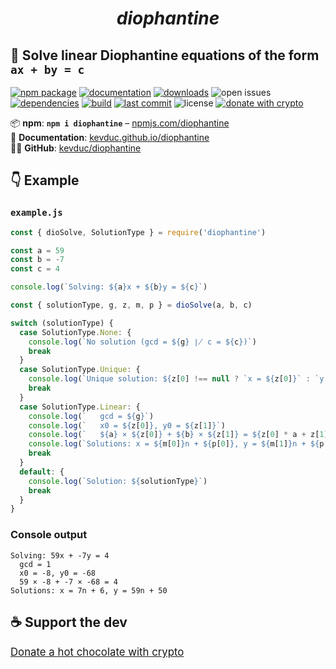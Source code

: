 
<h1 align="center">
  <i>diophantine</i>
</h1>

## 🧮 Solve linear Diophantine equations of the form  `ax + by = c`

[![npm package](https://img.shields.io/npm/v/diophantine)](https://www.npmjs.com/package/diophantine)
[![documentation](https://img.shields.io/github/v/release/kevduc/diophantine?label=documentation)](https://kevduc.github.io/diophantine)
[![downloads](https://img.shields.io/npm/dt/diophantine?label=downloads)](https://www.npmjs.com/package/diophantine)
![open issues](https://img.shields.io/github/issues-raw/kevduc/diophantine)
[![dependencies](https://david-dm.org/kevduc/diophantine.svg)](https://david-dm.org/kevduc/diophantine)
[![build](https://img.shields.io/github/workflow/status/kevduc/diophantine/npm-publish)](https://github.com/kevduc/diophantine/actions/workflows/npm-publish.yml)
[![last commit](https://img.shields.io/github/last-commit/kevduc/diophantine)](https://github.com/kevduc/diophantine/commits/main)
![license](https://img.shields.io/github/license/kevduc/diophantine)
[![donate with crypto](https://img.shields.io/static/v1?logo=&label=donate&message=with%20crypto&color=blueviolet)](https://commerce.coinbase.com/checkout/97a05cdf-7d82-4f9a-9a24-fbbc65ac5a4d)

<!-- [![package health](https://snyk.io/advisor/npm-package/diophantine/badge.svg)](https://snyk.io/advisor/npm-package/diophantine) -->

📦 **npm**: **`npm i diophantine`** – [npmjs.com/diophantine](https://www.npmjs.com/package/diophantine)  
📘 **Documentation**: [kevduc.github.io/diophantine](https://kevduc.github.io/diophantine/)  
🐱‍💻 **GitHub**: [kevduc/diophantine](https://github.com/kevduc/diophantine)

## 👇 Example

### `example.js`

```js
const { dioSolve, SolutionType } = require('diophantine')

const a = 59
const b = -7
const c = 4

console.log(`Solving: ${a}x + ${b}y = ${c}`)

const { solutionType, g, z, m, p } = dioSolve(a, b, c)

switch (solutionType) {
  case SolutionType.None: {
    console.log(`No solution (gcd = ${g} ∤ c = ${c})`)
    break
  }
  case SolutionType.Unique: {
    console.log(`Unique solution: ${z[0] !== null ? `x = ${z[0]}` : `y = ${z[1]}`}`)
    break
  }
  case SolutionType.Linear: {
    console.log(`   gcd = ${g}`)
    console.log(`   x0 = ${z[0]}, y0 = ${z[1]}`)
    console.log(`   ${a} × ${z[0]} + ${b} × ${z[1]} = ${z[0] * a + z[1] * b}`)
    console.log(`Solutions: x = ${m[0]}n + ${p[0]}, y = ${m[1]}n + ${p[1]}`)
    break
  }
  default: {
    console.log(`Solution: ${solutionType}`)
    break
  }
}
```

### Console output

```
Solving: 59x + -7y = 4
  gcd = 1
  x0 = -8, y0 = -68
  59 × -8 + -7 × -68 = 4
Solutions: x = 7n + 6, y = 59n + 50
```

## ☕ Support the dev

<p style="font-size:larger"><a href="https://commerce.coinbase.com/checkout/97a05cdf-7d82-4f9a-9a24-fbbc65ac5a4d">Donate a hot chocolate with crypto</a></p>
